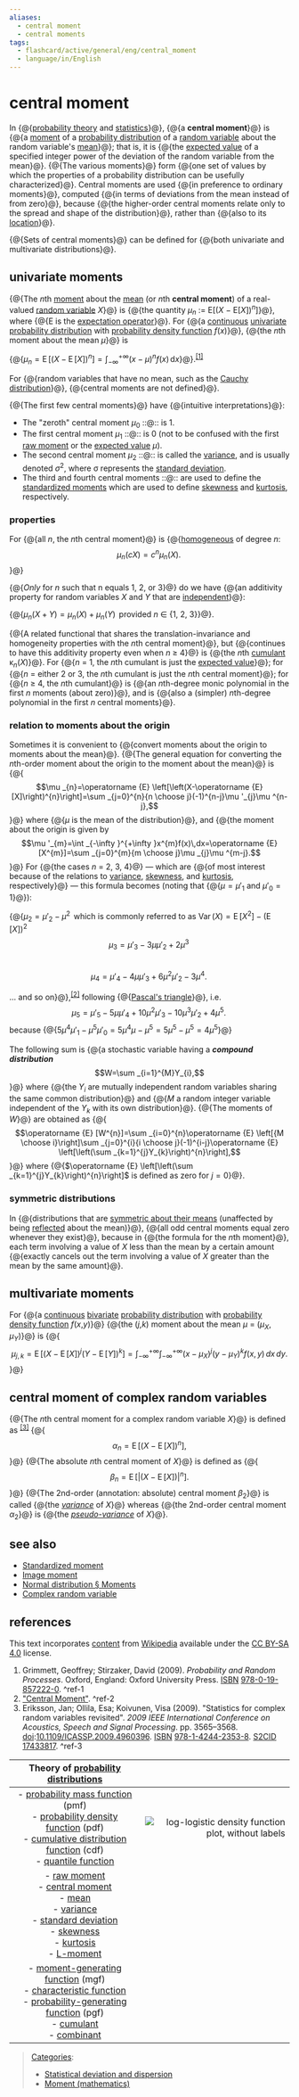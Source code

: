```yaml
---
aliases:
  - central moment
  - central moments
tags:
  - flashcard/active/general/eng/central_moment
  - language/in/English
---
```


# central moment

<!-- | ![](../../archives/Wikimedia%20Commons/Question%20book-new.svg) | This article __needs additional citations for [verification](https://en.wikipedia.org/wiki/Wikipedia:Verifiability)__. Please help [improve this article](https://en.wikipedia.org/wiki/Special:EditPage/Central%20moment) by [adding citations to reliable sources](https://en.wikipedia.org/wiki/Help:Referencing%20for%20beginners). Unsourced material may be challenged and removed._Find sources:_ ["Central moment"](https://www.google.com/search?as_eq=wikipedia&q=%22Central+moment%22) – [news](https://www.google.com/search?tbm=nws&q=%22Central+moment%22+-wikipedia&tbs=ar:1) __·__ [newspapers](https://www.google.com/search?&q=%22Central+moment%22&tbs=bkt:s&tbm=bks) __·__ [books](https://www.google.com/search?tbs=bks:1&q=%22Central+moment%22+-wikipedia) __·__ [scholar](https://scholar.google.com/scholar?q=%22Central+moment%22) __·__ [JSTOR](https://www.jstor.org/action/doBasicSearch?Query=%22Central+moment%22&acc=on&wc=on) _\(September 2014\)__\([Learn how and when to remove this message](https://en.wikipedia.org/wiki/Help:Maintenance%20template%20removal)\)_ | -->

In {@{[probability theory](probability%20theory.md) and [statistics](statistics.md)}@}, {@{a __central moment__}@} is {@{a [moment](moment%20(mathematics).md) of a [probability distribution](probability%20distribution.md) of a [random variable](random%20variable.md) about the random variable's [mean](mean.md)}@}; that is, it is {@{the [expected value](expected%20value.md) of a specified integer power of the deviation of the random variable from the mean}@}. {@{The various moments}@} form {@{one set of values by which the properties of a probability distribution can be usefully characterized}@}. Central moments are used {@{in preference to ordinary moments}@}, computed {@{in terms of deviations from the mean instead of from zero}@}, because {@{the higher-order central moments relate only to the spread and shape of the distribution}@}, rather than {@{also to its [location](location%20parameter.md)}@}. <!--SR:!2025-02-02,4,270!2025-02-02,4,270!2025-02-01,3,250!2025-02-02,4,270!2025-02-02,4,270!2025-02-02,4,270!2025-02-02,4,270!2025-02-02,4,270!2025-02-01,3,250!2025-02-02,4,270-->

{@{Sets of central moments}@} can be defined for {@{both univariate and multivariate distributions}@}. <!--SR:!2025-02-02,4,270!2025-02-02,4,270-->

## univariate moments

{@{The _n_<!-- markdown separator -->th [moment](moment%20(mathematics).md) about the [mean](mean.md) \(or _n_<!-- markdown separator -->th __central moment__\) of a real-valued [random variable](random%20variable.md) _X_}@} is {@{the quantity _μ_<sub>_n_</sub> := E\[\(_X_ − E\[_X_\]\)<sup>_n_</sup>\]}@}, where {@{E is the [expectation operator](expected%20value.md)}@}. For {@{a [continuous](continuous%20probability%20distribution.md#absolutely%20continuous%20probability%20distribution) [univariate](univariate.md) [probability distribution](probability%20distribution.md) with [probability density function](probability%20density%20function.md) _f_\(_x_\)}@}, {@{the _n_<!-- markdown separator -->th moment about the mean _μ_}@} is <p> {@{$\mu _{n}=\operatorname {E} \left[(X-\operatorname {E} [X])^{n}\right]=\int _{-\infty }^{+\infty }(x-\mu )^{n}f(x)\,\mathrm {d} x$}@}.<sup>[\[1\]](#^ref-1)</sup> <p> For {@{random variables that have no mean, such as the [Cauchy distribution](Cauchy%20distribution.md)}@}, {@{central moments are not defined}@}. <!--SR:!2025-02-02,4,270!2025-02-02,4,270!2025-02-02,4,270!2025-02-02,4,270!2025-02-02,4,270!2025-02-02,4,270!2025-02-02,4,270!2025-02-02,4,270-->

{@{The first few central moments}@} have {@{intuitive interpretations}@}: <!--SR:!2025-02-02,4,270!2025-02-02,4,270-->

- The "zeroth" central moment _μ_<sub>0</sub> ::@:: is 1. <!--SR:!2025-02-02,4,270!2025-02-02,4,270-->
- The first central moment _μ_<sub>1</sub> ::@:: is 0 \(not to be confused with the first [raw moment](raw%20moment.md) or the [expected value](expected%20value.md) _μ_\). <!--SR:!2025-02-02,4,270!2025-02-02,4,270-->
- The second central moment _μ_<sub>2</sub> ::@:: is called the [variance](variance.md), and is usually denoted _σ_<sup>2</sup>, where σ represents the [standard deviation](standard%20deviation.md). <!--SR:!2025-02-02,4,270!2025-02-02,4,270-->
- The third and fourth central moments ::@:: are used to define the [standardized moments](standardized%20moment.md) which are used to define [skewness](skewness.md) and [kurtosis](kurtosis.md), respectively. <!--SR:!2025-02-02,4,270!2025-02-02,4,270-->

### properties

For {@{all _n_, the _n_<!-- markdown separator -->th central moment}@} is {@{[homogeneous](homogeneous%20function.md) of degree _n_: $$\mu _{n}(cX)=c^{n}\mu _{n}(X).\,$$}@} <!--SR:!2025-02-02,4,270!2025-02-02,4,270-->

{@{_Only_ for _n_ such that n equals 1, 2, or 3}@} do we have {@{an additivity property for random variables _X_ and _Y_ that are [independent](statistical%20independence.md)}@}: <p> {@{$\mu _{n}(X+Y)=\mu _{n}(X)+\mu _{n}(Y)\,$ provided _n_ ∈ {1, 2, 3}<!-- flashcard separator -->}@}. <!--SR:!2025-02-02,4,270!2025-02-02,4,270!2025-02-02,4,270-->

{@{A related functional that shares the translation-invariance and homogeneity properties with the _n_<!-- markdown separator -->th central moment}@}, but {@{continues to have this additivity property even when _n_ ≥ 4}@} is {@{the _n_<!-- markdown separator -->th [cumulant](cumulant.md) κ<sub>_n_</sub>\(_X_\)}@}. For {@{_n_ = 1, the _n_<!-- markdown separator -->th cumulant is just the [expected value](expected%20value.md)}@}; for {@{_n_ = either 2 or 3, the _n_<!-- markdown separator -->th cumulant is just the _n_<!-- markdown separator -->th central moment}@}; for {@{_n_ ≥ 4, the _n_<!-- markdown separator -->th cumulant}@} is {@{an _n_<!-- markdown separator -->th-degree monic polynomial in the first _n_ moments \(about zero\)}@}, and is {@{also a \(simpler\) _n_<!-- markdown separator -->th-degree polynomial in the first _n_ central moments}@}. <!--SR:!2025-02-02,4,270!2025-02-02,4,270!2025-02-02,4,270!2025-02-01,3,250!2025-02-02,4,270!2025-02-02,4,270!2025-02-02,4,270!2025-02-01,3,250-->

### relation to moments about the origin

Sometimes it is convenient to {@{convert moments about the origin to moments about the mean}@}. {@{The general equation for converting the _n_<!-- markdown separator -->th-order moment about the origin to the moment about the mean}@} is {@{$$\mu _{n}=\operatorname {E} \left[\left(X-\operatorname {E} [X]\right)^{n}\right]=\sum _{j=0}^{n}{n \choose j}(-1)^{n-j}\mu '_{j}\mu ^{n-j},$$}@} where {@{_μ_ is the mean of the distribution}@}, and {@{the moment about the origin is given by $$\mu '_{m}=\int _{-\infty }^{+\infty }x^{m}f(x)\,dx=\operatorname {E} [X^{m}]=\sum _{j=0}^{m}{m \choose j}\mu _{j}\mu ^{m-j}.$$}@} For {@{the cases _n_ = 2, 3, 4}@} — which are {@{of most interest because of the relations to [variance](variance.md), [skewness](skewness.md), and [kurtosis](kurtosis.md), respectively}@} — this formula becomes \(noting that {@{$\mu =\mu '_{1}$ and $\mu '_{0}=1$}@}\): <p> {@{$\mu _{2}=\mu '_{2}-\mu ^{2}\,$ which is commonly referred to as $\operatorname {Var} (X)=\operatorname {E} [X^{2}]-\left(\operatorname {E} [X]\right)^{2}$ <br/> $$\mu _{3}=\mu '_{3}-3\mu \mu '_{2}+2\mu ^{3}\,$$ <br/> $$\mu _{4}=\mu '_{4}-4\mu \mu '_{3}+6\mu ^{2}\mu '_{2}-3\mu ^{4}.\,$$ <p> ... and so on}@},<sup>[\[2\]](#^ref-2)</sup> following {@{[Pascal's triangle](Pascal's%20triangle.md)}@}, i.e. $$\mu _{5}=\mu '_{5}-5\mu \mu '_{4}+10\mu ^{2}\mu '_{3}-10\mu ^{3}\mu '_{2}+4\mu ^{5}.\,$$ because {@{$5\mu ^{4}\mu '_{1}-\mu ^{5}\mu '_{0}=5\mu ^{4}\mu -\mu ^{5}=5\mu ^{5}-\mu ^{5}=4\mu ^{5}$}@} <!--SR:!2025-02-02,4,270!2025-02-02,4,270!2025-02-02,4,270!2025-02-02,4,270!2025-02-02,4,270!2025-02-02,4,270!2025-02-02,4,270!2025-02-02,4,270!2025-02-02,4,270!2025-02-02,4,270!2025-02-02,4,270-->

The following sum is {@{a stochastic variable having a ___compound distribution___ $$W=\sum _{i=1}^{M}Y_{i},$$}@} where {@{the $Y_{i}$ are mutually independent random variables sharing the same common distribution}@} and {@{$M$ a random integer variable independent of the $Y_{k}$ with its own distribution}@}. {@{The moments of $W$}@} are obtained as {@{$$\operatorname {E} [W^{n}]=\sum _{i=0}^{n}\operatorname {E} \left[{M \choose i}\right]\sum _{j=0}^{i}{i \choose j}(-1)^{i-j}\operatorname {E} \left[\left(\sum _{k=1}^{j}Y_{k}\right)^{n}\right],$$}@} where {@{$\operatorname {E} \left[\left(\sum _{k=1}^{j}Y_{k}\right)^{n}\right]$ is defined as zero for $j=0$}@}. <!--SR:!2025-02-02,4,270!2025-02-01,3,250!2025-02-01,3,250!2025-02-02,4,270!2025-02-01,3,250!2025-02-02,4,270-->

### symmetric distributions

In {@{distributions that are [symmetric about their means](symmetric%20distribution.md) \(unaffected by being [reflected](reflection%20(mathematics).md) about the mean\)}@}, {@{all odd central moments equal zero whenever they exist}@}, because in {@{the formula for the _n_<!-- markdown separator -->th moment}@}, each term involving a value of _X_ less than the mean by a certain amount {@{exactly cancels out the term involving a value of _X_ greater than the mean by the same amount}@}. <!--SR:!2025-02-02,4,270!2025-02-02,4,270!2025-02-02,4,270!2025-02-02,4,270-->

## multivariate moments

For {@{a [continuous](continuous%20probability%20distribution.md#absolutely%20continuous%20probability%20distribution) [bivariate](joint%20probability%20distribution.md) [probability distribution](probability%20distribution.md) with [probability density function](probability%20density%20function.md) _f_\(_x_,_y_\)}@} {@{the \(_j_,_k_\) moment about the mean _μ_ = \(_μ_<sub>_X_</sub>, _μ_<sub>_Y_</sub>\)}@} is {@{$$\mu _{j,k}=\operatorname {E} \left[(X-\operatorname {E} [X])^{j}(Y-\operatorname {E} [Y])^{k}\right]=\int _{-\infty }^{+\infty }\int _{-\infty }^{+\infty }(x-\mu _{X})^{j}(y-\mu _{Y})^{k}f(x,y)\,dx\,dy.$$}@} <!--SR:!2025-02-02,4,270!2025-02-02,4,270!2025-02-02,4,270-->

## central moment of complex random variables

{@{The _n_<!-- markdown separator -->th central moment for a complex random variable _X_}@} is defined as <sup>[\[3\]](#^ref-3)</sup> {@{$$\alpha _{n}=\operatorname {E} \left[(X-\operatorname {E} [X])^{n}\right],$$}@} {@{The absolute _n_<!-- markdown separator -->th central moment of _X_}@} is defined as {@{$$\beta _{n}=\operatorname {E} \left[|(X-\operatorname {E} [X])|^{n}\right].$$}@} {@{The 2nd-order (annotation: absolute) central moment _β_<sub>2</sub>}@} is called {@{the [_variance_](complex%20random%20variable.md#variance%20and%20pseudo-variance) of _X_}@} whereas {@{the 2nd-order central moment _α_<sub>2</sub>}@} is {@{the [_pseudo-variance_](complex%20random%20variable.md#variance%20and%20pseudo-variance) of _X_}@}. <!--SR:!2025-02-02,4,270!2025-02-02,4,270!2025-02-02,4,270!2025-02-02,4,270!2025-02-02,4,270!2025-02-02,4,270!2025-02-02,4,270!2025-02-02,4,270-->

## see also

- [Standardized moment](standardized%20moment.md)
- [Image moment](image%20moment.md)
- [Normal distribution § Moments](normal%20distribution.md#moments)
- [Complex random variable](complex%20random%20variable.md)

## references

This text incorporates [content](https://en.wikipedia.org/wiki/central_moment) from [Wikipedia](Wikipedia.md) available under the [CC BY-SA 4.0](https://creativecommons.org/licenses/by-sa/4.0/) license.

1. <a id="CITEREFGrimmett, GeoffreyStirzaker, David2009"></a> Grimmett, Geoffrey; Stirzaker, David \(2009\). _Probability and Random Processes_. Oxford, England: Oxford University Press. [ISBN](ISBN%20(identifier).md) [978-0-19-857222-0](https://en.wikipedia.org/wiki/Special:BookSources/978-0-19-857222-0). <a id="^ref-1"></a>^ref-1
2. ["Central Moment"](http://mathworld.wolfram.com/CentralMoment.html). <a id="^ref-2"></a>^ref-2
3. <a id="CITEREFErikssonOllilaKoivunen2009"></a> Eriksson, Jan; Ollila, Esa; Koivunen, Visa \(2009\). "Statistics for complex random variables revisited". _2009 IEEE International Conference on Acoustics, Speech and Signal Processing_. pp. 3565–3568. [doi](doi%20(identifier).md):[10.1109/ICASSP.2009.4960396](https://doi.org/10.1109%2FICASSP.2009.4960396). [ISBN](ISBN%20(identifier).md) [978-1-4244-2353-8](https://en.wikipedia.org/wiki/Special:BookSources/978-1-4244-2353-8). [S2CID](S2CID%20(identifier).md#S2CID) [17433817](https://api.semanticscholar.org/CorpusID:17433817). <a id="^ref-3"></a>^ref-3

| <!-- hide <p> - [v](https://en.wikipedia.org/wiki/Template:Theory%20of%20probability%20distributions) <br/> - [t](https://en.wikipedia.org/wiki/Template%20talk:Theory%20of%20probability%20distributions) <br/> - [e](https://en.wikipedia.org/wiki/Special:EditPage/Template%3ATheory%20of%20probability%20distributions) <p>  <p>  <br/> --> Theory of [probability distributions](probability%20distribution.md) |                                                                                                                          |
|:--------------------------------------------------------------------------------------------------------------------------------------------------------------------------------------------------------------------------------------------------------------------------------------------------------------------------------------------------------------------------------------------------------------------:| ------------------------------------------------------------------------------------------------------------------------:|
| - [probability mass function](probability%20mass%20function.md) \(pmf\) <br/> - [probability density function](probability%20density%20function.md) \(pdf\) <br/> - [cumulative distribution function](cumulative%20distribution%20function.md) \(cdf\) <br/> - [quantile function](quantile%20function.md)                                                                                                          | ![log-logistic density function plot, without labels](../../archives/Wikimedia%20Commons/Loglogisticpdf%20no-labels.svg) |
| - [raw moment](raw%20moment.md) <br/> - [central moment](central%20moment.md) <br/> - [mean](expected%20value.md) <br/> - [variance](variance.md) <br/> - [standard deviation](standard%20deviation.md) <br/> - [skewness](skewness.md) <br/> - [kurtosis](kurtosis.md) <br/> - [L-moment](L-moment.md)                                                                                                              |                                                                                                                          |
| - [moment-generating function](moment-generating%20function.md) \(mgf\) <br/> - [characteristic function](characteristic%20function%20(probability%20theory).md) <br/> - [probability-generating function](probability-generating%20function.md) \(pgf\) <br/> - [cumulant](cumulant.md) <br/> - [combinant](combinant.md)                                                                                           |                                                                                                                          |

> [Categories](https://en.wikipedia.org/wiki/Help:Category):
>
> - [Statistical deviation and dispersion](https://en.wikipedia.org/wiki/Category:Statistical%20deviation%20and%20dispersion)
> - [Moment \(mathematics\)](https://en.wikipedia.org/wiki/Category:Moment%20%28mathematics%29)
